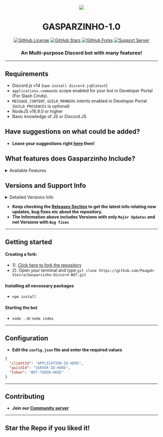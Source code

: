 **<p align="center"> <img src="https://cdn.discordapp.com/icons/1029848897167835177/cf7be122279d1fd2432ee255a2f82859.png?size=4096" /> </p>**


<h1 align="center"> GASPARZINHO-1.0  </h1>
<p align="center">
<a href="https://github.com/Simpleboy353/REAPER-2.0/blob/main/LICENSE.md"><img alt="GitHub License" src="https://img.shields.io/github/license/Simpleboy353/REAPER-2.0?style=for-the-badge"></a>
<a href="https://github.com/Simpleboy353/stargazers"><img alt="GitHub Stars" src="https://img.shields.io/github/stars/Simpleboy353/REAPER-2.0?style=for-the-badge"></a> 
<a href="https://github.com/Simpleboy353/REAPER-2.0/network"><img alt="GitHub Forks" src="https://img.shields.io/github/forks/Simpleboy353/REAPER-2.0?style=for-the-badge"></a>
<a href="https://infinitybot.tk/support"><img alt="Support Server" src="https://img.shields.io/badge/Discord-7289DA?style=for-the-badge&logo=discord&logoColor=white"></a>
</p>
<h3 align="center">An Multi-purpose Discord bot with many features!</h3>

---

## Requirements
- Discord.js v14 (`npm install discord.js@latest`)
- `applications.commands` scope enabled for your bot in Developer Portal (For Slash Cmds).
- `MESSAGE_CONTENT`, `GUILD_MEMBERS` intents enabled in Developer Portal (`GUILD_PRESENCES` is optional)
- NodeJS v16.9.0 or higher
- Basic knowledge of JS or Discord.JS

## Have suggestions on what could be added?
- **Leave your suggestions right [here](https://github.com/Peagah-Vieira/Gasparzinho-Discord-BOT/discussions/1) then!**

## What features does Gasparzinho Include?

<details><summary>Available Features</summary>

| Features             | Availability |
| -------------------- | ------------ |
| User Info            |     ✅       |
| Server Info          |     ✅       |
| Music Commands       |     ✅       |
| Welcome Message      |     ✅       |
| Leave Message        |     ✅       |
| Auto Role            |     ✅       |
| Role ADD/REMOVE      |     ✅       |

</details>

## Versions and Support Info

<details><summary>Detailed Versions Info</summary>

|              Gasparzinho Versions                      | Support Status |
| ------------------------------------------------------ | -------------- |
| v1.0.0-alpha (Inicial Features)                        |       Available          |

</details>

- **Keep checking the [Releases Section](https://github.com/Peagah-Vieira/Gasparzinho-Discord-BOT/releases) to get the latest info relating new updates, bug fixes etc about the repository.**
- **The Information above includes Versions with only `Major Updates` and not Versions with `Bug fixes`**

---

## Getting started
#### Creating a fork:
- 1). [Click here to fork the repository](https://github.com/Peagah-Vieira/Gasparzinho-Discord-BOT)
- 2). Open your terminal and type `git clone https://github.com/Peagah-Vieira/Gasparzinho-Discord-BOT.git`
#### Installing all necessary packages
- `npm install`
#### Starting the bot
- `node .` or `node index` 

---

## Configuration
- **Edit the `config.json` file and enter the  required values**
```json
{
  "clientId": "APPLICATION-ID-HERE",
  "guildId": "SERVER-ID-HERE",
  "token": "BOT-TOKEN-HERE"
}
```
---

## Contributing
- **Join our [Community server](discord.gg/6wwhYF4TB3)**

---

## Star the Repo if you liked it!
